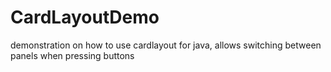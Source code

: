 # CardLayoutDemo

demonstration on how to use cardlayout for java, allows switching between panels when pressing buttons
